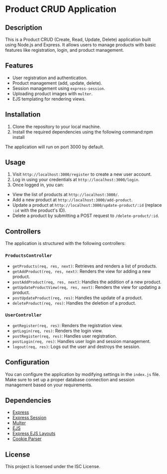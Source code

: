 
# Product CRUD Application

## Description
This is a Product CRUD (Create, Read, Update, Delete) application built using Node.js and Express. It allows users to manage products with basic features like registration, login, and product management.

## Features
- User registration and authentication.
- Product management (add, update, delete).
- Session management using `express-session`.
- Uploading product images with `multer`.
- EJS templating for rendering views.

## Installation
1. Clone the repository to your local machine.
2. Install the required dependencies using the following command:npm install
  
The application will run on port 3000 by default.

## Usage
1. Visit `http://localhost:3000/register` to create a new user account.
2. Log in using your credentials at `http://localhost:3000/login`.
3. Once logged in, you can:
- View the list of products at `http://localhost:3000/`.
- Add a new product at `http://localhost:3000/add-product`.
- Update a product at `http://localhost:3000/update-product/:id` (replace `:id` with the product's ID).
- Delete a product by submitting a POST request to `/delete-product/:id`.

## Controllers
The application is structured with the following controllers:

### `ProductsController`
- `getProducts(req, res, next)`: Retrieves and renders a list of products.
- `getAddProduct(req, res, next)`: Renders the view for adding a new product.
- `postAddProduct(req, res, next)`: Handles the addition of a new product.
- `getUpdateProductView(req, res, next)`: Renders the view for updating a product.
- `postUpdateProduct(req, res)`: Handles the update of a product.
- `deleteProduct(req, res)`: Handles the deletion of a product.

### `UserController`
- `getRegister(req, res)`: Renders the registration view.
- `getLogin(req, res)`: Renders the login view.
- `postRegister(req, res)`: Handles user registration.
- `postLogin(req, res)`: Handles user login and session management.
- `logout(req, res)`: Logs out the user and destroys the session.

## Configuration
You can configure the application by modifying settings in the `index.js` file. Make sure to set up a proper database connection and session management based on your requirements.

## Dependencies
- [Express](https://www.npmjs.com/package/express)
- [Express Session](https://www.npmjs.com/package/express-session)
- [Multer](https://www.npmjs.com/package/multer)
- [EJS](https://www.npmjs.com/package/ejs)
- [Express EJS Layouts](https://www.npmjs.com/package/express-ejs-layouts)
- [Cookie Parser](https://www.npmjs.com/package/cookie-parser)

## License
This project is licensed under the ISC License. 



